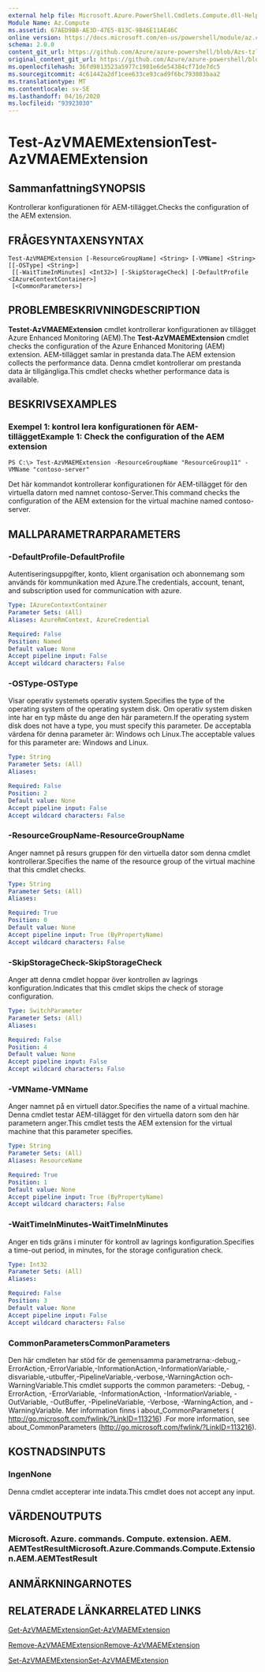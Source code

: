 ```yaml
---
external help file: Microsoft.Azure.PowerShell.Cmdlets.Compute.dll-Help-Help.xml
Module Name: Az.Compute
ms.assetid: 67AED9B8-AE3D-47E5-813C-9B46E11AE46C
online version: https://docs.microsoft.com/en-us/powershell/module/az.compute/test-azvmaemextension
schema: 2.0.0
content_git_url: https://github.com/Azure/azure-powershell/blob/Azs-tzl/src/Compute/Compute/help/Test-AzVMAEMExtension.md
original_content_git_url: https://github.com/Azure/azure-powershell/blob/Azs-tzl/src/Compute/Compute/help/Test-AzVMAEMExtension.md
ms.openlocfilehash: 36fd9813523a5977c1981e6de54384cf71de7dc5
ms.sourcegitcommit: 4c61442a2df1cee633ce93cad9f6bc793803baa2
ms.translationtype: MT
ms.contentlocale: sv-SE
ms.lasthandoff: 04/16/2020
ms.locfileid: "93923030"
---
```

# <span data-ttu-id="19f89-101">Test-AzVMAEMExtension</span><span class="sxs-lookup"><span data-stu-id="19f89-101">Test-AzVMAEMExtension</span></span>

## <span data-ttu-id="19f89-102">Sammanfattning</span><span class="sxs-lookup"><span data-stu-id="19f89-102">SYNOPSIS</span></span>
<span data-ttu-id="19f89-103">Kontrollerar konfigurationen för AEM-tillägget.</span><span class="sxs-lookup"><span data-stu-id="19f89-103">Checks the configuration of the AEM extension.</span></span>

## <span data-ttu-id="19f89-104">FRÅGESYNTAXEN</span><span class="sxs-lookup"><span data-stu-id="19f89-104">SYNTAX</span></span>

```
Test-AzVMAEMExtension [-ResourceGroupName] <String> [-VMName] <String> [[-OSType] <String>]
 [[-WaitTimeInMinutes] <Int32>] [-SkipStorageCheck] [-DefaultProfile <IAzureContextContainer>]
 [<CommonParameters>]
```

## <span data-ttu-id="19f89-105">PROBLEMBESKRIVNING</span><span class="sxs-lookup"><span data-stu-id="19f89-105">DESCRIPTION</span></span>
<span data-ttu-id="19f89-106">**Testet-AzVMAEMExtension** cmdlet kontrollerar konfigurationen av tillägget Azure Enhanced Monitoring (AEM).</span><span class="sxs-lookup"><span data-stu-id="19f89-106">The **Test-AzVMAEMExtension** cmdlet checks the configuration of the Azure Enhanced Monitoring (AEM) extension.</span></span>
<span data-ttu-id="19f89-107">AEM-tillägget samlar in prestanda data.</span><span class="sxs-lookup"><span data-stu-id="19f89-107">The AEM extension collects the performance data.</span></span>
<span data-ttu-id="19f89-108">Denna cmdlet kontrollerar om prestanda data är tillgängliga.</span><span class="sxs-lookup"><span data-stu-id="19f89-108">This cmdlet checks whether performance data is available.</span></span>

## <span data-ttu-id="19f89-109">BESKRIVS</span><span class="sxs-lookup"><span data-stu-id="19f89-109">EXAMPLES</span></span>

### <span data-ttu-id="19f89-110">Exempel 1: kontrol lera konfigurationen för AEM-tillägget</span><span class="sxs-lookup"><span data-stu-id="19f89-110">Example 1: Check the configuration of the AEM extension</span></span>
```
PS C:\> Test-AzVMAEMExtension -ResourceGroupName "ResourceGroup11" -VMName "contoso-server"
```

<span data-ttu-id="19f89-111">Det här kommandot kontrollerar konfigurationen för AEM-tillägget för den virtuella datorn med namnet contoso-Server.</span><span class="sxs-lookup"><span data-stu-id="19f89-111">This command checks the configuration of the AEM extension for the virtual machine named contoso-server.</span></span>

## <span data-ttu-id="19f89-112">MALLPARAMETRAR</span><span class="sxs-lookup"><span data-stu-id="19f89-112">PARAMETERS</span></span>

### <span data-ttu-id="19f89-113">-DefaultProfile</span><span class="sxs-lookup"><span data-stu-id="19f89-113">-DefaultProfile</span></span>
<span data-ttu-id="19f89-114">Autentiseringsuppgifter, konto, klient organisation och abonnemang som används för kommunikation med Azure.</span><span class="sxs-lookup"><span data-stu-id="19f89-114">The credentials, account, tenant, and subscription used for communication with azure.</span></span>

```yaml
Type: IAzureContextContainer
Parameter Sets: (All)
Aliases: AzureRmContext, AzureCredential

Required: False
Position: Named
Default value: None
Accept pipeline input: False
Accept wildcard characters: False
```

### <span data-ttu-id="19f89-115">-OSType</span><span class="sxs-lookup"><span data-stu-id="19f89-115">-OSType</span></span>
<span data-ttu-id="19f89-116">Visar operativ systemets operativ system.</span><span class="sxs-lookup"><span data-stu-id="19f89-116">Specifies the type of the operating system of the operating system disk.</span></span>
<span data-ttu-id="19f89-117">Om operativ system disken inte har en typ måste du ange den här parametern.</span><span class="sxs-lookup"><span data-stu-id="19f89-117">If the operating system disk does not have a type, you must specify this parameter.</span></span>
<span data-ttu-id="19f89-118">De acceptabla värdena för denna parameter är: Windows och Linux.</span><span class="sxs-lookup"><span data-stu-id="19f89-118">The acceptable values for this parameter are: Windows and Linux.</span></span>

```yaml
Type: String
Parameter Sets: (All)
Aliases: 

Required: False
Position: 2
Default value: None
Accept pipeline input: False
Accept wildcard characters: False
```

### <span data-ttu-id="19f89-119">-ResourceGroupName</span><span class="sxs-lookup"><span data-stu-id="19f89-119">-ResourceGroupName</span></span>
<span data-ttu-id="19f89-120">Anger namnet på resurs gruppen för den virtuella dator som denna cmdlet kontrollerar.</span><span class="sxs-lookup"><span data-stu-id="19f89-120">Specifies the name of the resource group of the virtual machine that this cmdlet checks.</span></span>

```yaml
Type: String
Parameter Sets: (All)
Aliases: 

Required: True
Position: 0
Default value: None
Accept pipeline input: True (ByPropertyName)
Accept wildcard characters: False
```

### <span data-ttu-id="19f89-121">-SkipStorageCheck</span><span class="sxs-lookup"><span data-stu-id="19f89-121">-SkipStorageCheck</span></span>
<span data-ttu-id="19f89-122">Anger att denna cmdlet hoppar över kontrollen av lagrings konfiguration.</span><span class="sxs-lookup"><span data-stu-id="19f89-122">Indicates that this cmdlet skips the check of storage configuration.</span></span>

```yaml
Type: SwitchParameter
Parameter Sets: (All)
Aliases: 

Required: False
Position: 4
Default value: None
Accept pipeline input: False
Accept wildcard characters: False
```

### <span data-ttu-id="19f89-123">-VMName</span><span class="sxs-lookup"><span data-stu-id="19f89-123">-VMName</span></span>
<span data-ttu-id="19f89-124">Anger namnet på en virtuell dator.</span><span class="sxs-lookup"><span data-stu-id="19f89-124">Specifies the name of a virtual machine.</span></span>
<span data-ttu-id="19f89-125">Denna cmdlet testar AEM-tillägget för den virtuella datorn som den här parametern anger.</span><span class="sxs-lookup"><span data-stu-id="19f89-125">This cmdlet tests the AEM extension for the virtual machine that this parameter specifies.</span></span>

```yaml
Type: String
Parameter Sets: (All)
Aliases: ResourceName

Required: True
Position: 1
Default value: None
Accept pipeline input: True (ByPropertyName)
Accept wildcard characters: False
```

### <span data-ttu-id="19f89-126">-WaitTimeInMinutes</span><span class="sxs-lookup"><span data-stu-id="19f89-126">-WaitTimeInMinutes</span></span>
<span data-ttu-id="19f89-127">Anger en tids gräns i minuter för kontroll av lagrings konfiguration.</span><span class="sxs-lookup"><span data-stu-id="19f89-127">Specifies a time-out period, in minutes, for the storage configuration check.</span></span>

```yaml
Type: Int32
Parameter Sets: (All)
Aliases: 

Required: False
Position: 3
Default value: None
Accept pipeline input: False
Accept wildcard characters: False
```

### <span data-ttu-id="19f89-128">CommonParameters</span><span class="sxs-lookup"><span data-stu-id="19f89-128">CommonParameters</span></span>
<span data-ttu-id="19f89-129">Den här cmdleten har stöd för de gemensamma parametrarna:-debug,-ErrorAction,-ErrorVariable,-InformationAction,-InformationVariable,-disvariable,-utbuffer,-PipelineVariable,-verbose,-WarningAction och-WarningVariable.</span><span class="sxs-lookup"><span data-stu-id="19f89-129">This cmdlet supports the common parameters: -Debug, -ErrorAction, -ErrorVariable, -InformationAction, -InformationVariable, -OutVariable, -OutBuffer, -PipelineVariable, -Verbose, -WarningAction, and -WarningVariable.</span></span> <span data-ttu-id="19f89-130">Mer information finns i about_CommonParameters ( http://go.microsoft.com/fwlink/?LinkID=113216) .</span><span class="sxs-lookup"><span data-stu-id="19f89-130">For more information, see about_CommonParameters (http://go.microsoft.com/fwlink/?LinkID=113216).</span></span>

## <span data-ttu-id="19f89-131">KOSTNADS</span><span class="sxs-lookup"><span data-stu-id="19f89-131">INPUTS</span></span>

### <span data-ttu-id="19f89-132">Ingen</span><span class="sxs-lookup"><span data-stu-id="19f89-132">None</span></span>
<span data-ttu-id="19f89-133">Denna cmdlet accepterar inte indata.</span><span class="sxs-lookup"><span data-stu-id="19f89-133">This cmdlet does not accept any input.</span></span>

## <span data-ttu-id="19f89-134">VÄRDEN</span><span class="sxs-lookup"><span data-stu-id="19f89-134">OUTPUTS</span></span>

### <span data-ttu-id="19f89-135">Microsoft. Azure. commands. Compute. extension. AEM. AEMTestResult</span><span class="sxs-lookup"><span data-stu-id="19f89-135">Microsoft.Azure.Commands.Compute.Extension.AEM.AEMTestResult</span></span>

## <span data-ttu-id="19f89-136">ANMÄRKNINGAR</span><span class="sxs-lookup"><span data-stu-id="19f89-136">NOTES</span></span>

## <span data-ttu-id="19f89-137">RELATERADE LÄNKAR</span><span class="sxs-lookup"><span data-stu-id="19f89-137">RELATED LINKS</span></span>

[<span data-ttu-id="19f89-138">Get-AzVMAEMExtension</span><span class="sxs-lookup"><span data-stu-id="19f89-138">Get-AzVMAEMExtension</span></span>](./Get-AzVMAEMExtension.md)

[<span data-ttu-id="19f89-139">Remove-AzVMAEMExtension</span><span class="sxs-lookup"><span data-stu-id="19f89-139">Remove-AzVMAEMExtension</span></span>](./Remove-AzVMAEMExtension.md)

[<span data-ttu-id="19f89-140">Set-AzVMAEMExtension</span><span class="sxs-lookup"><span data-stu-id="19f89-140">Set-AzVMAEMExtension</span></span>](./Set-AzVMAEMExtension.md)


